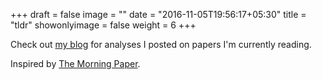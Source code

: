 +++
draft = false
image = ""
date = "2016-11-05T19:56:17+05:30"
title = "tldr"
showonlyimage = false
weight = 6
+++

Check out [my blog](http://datasieve.blogspot.com/search/label/tldr) for analyses I posted on papers I'm currently reading.

Inspired by [The Morning Paper](https://blog.acolyer.org/).

<!--more-->
